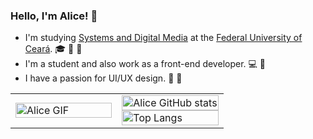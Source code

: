 
### Hello, I'm Alice! :dizzy:
-  I'm studying [Systems and Digital Media](https://smd.ufc.br/pt/) at the [Federal University of Ceará](https://www.ufc.br/). :mortar_board: :cherry_blossom: :purple_heart:
- I'm a student and also work as a front-end developer. :computer: :rabbit:
- I have a passion for UI/UX design. :purple_heart: :unicorn:
<table>
  <tr>
    <td style="width: 50%;">
      <img src="https://github.com/user-attachments/assets/e0af168e-c43e-459b-8ae0-db7c5f38d863" alt="Alice GIF" width="100%" />
    </td>
    <td style="width: 50%; vertical-align: top;">
      <img src="https://github-readme-stats.vercel.app/api?username=Alicefortes&show_icons=true&theme=midnight-purple" alt="Alice GitHub stats" width="100%" />
      <br/>
      <a href="https://github.com/Alicefortes/github-readme-stats">
        <img src="https://github-readme-stats.vercel.app/api/top-langs/?username=Alicefortes&layout=donut&theme=midnight-purple" alt="Top Langs" width="100%" />
      </a>
    </td>
  </tr>
</table>


